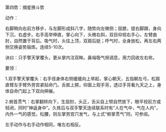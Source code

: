 第四势：摘星换斗势

动作：

右脚稍向右前方移步，与左脚形成斜八字，随势向左微侧；屈膝，提右脚跟，身向下沉，右虚步。右手高举伸直，掌心向下，头微右斜，双目仰视右手心，左臂曲肘，自然置于背后。吸气时，头往上顶，双肩后挺；呼气时，全身放松，再左右两侧交换姿势锻炼。连续5-10次。

诀曰：只手擎天掌覆头，更从掌内注双眸。鼻端吸气频调息，用力回收左右侔。

要领：

1.双手擎天掌覆头：右手径身体右侧缓缓向上举起，掌心朝天，五指朝左弓，松肩直臂左手臂外劳宫紧贴命门。舌抵上腭，仰面上观手背，透过手背看九天之上，身体自命门起上下双向伸展。

2.俯首贯气：右掌翻转向下，生屈肘，头正，舌尖自上颚自然放下，眼平视前方或轻闭，同时“神返身中”。久练后与双手擎天连续联系时有“人在气中，气在人内”，内外一气的感觉。松腰，则左掌劳宫穴发气，与上式“俯掌贯气”同，可参阅。

左手动作与右手动作相同，唯左右相反。

